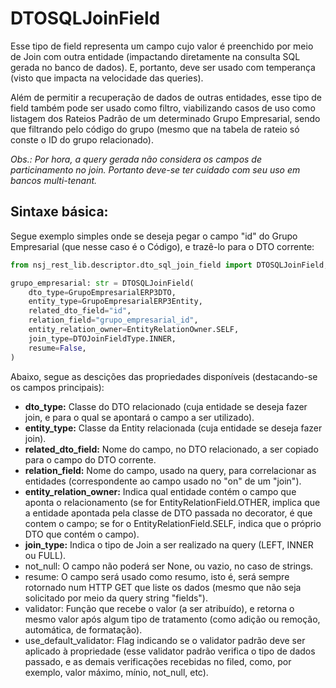 # DTOSQLJoinField

Esse tipo de field representa um campo cujo valor é preenchido por meio de Join com outra entidade (impactando diretamente na consulta SQL gerada no banco de dados). E, portanto, deve ser usado com temperança (visto que impacta na velocidade das queries).

Além de permitir a recuperação de dados de outras entidades, esse tipo de field também pode ser usado como filtro, viabilizando casos de uso como listagem dos Rateios Padrão de um determinado Grupo Empresarial, sendo que filtrando pelo código do grupo (mesmo que na tabela de rateio só conste o ID do grupo relacionado).

_Obs.: Por hora, a query gerada não considera os campos de particinamento no join. Portanto deve-se ter cuidado com seu uso em bancos multi-tenant._

## Sintaxe básica:

Segue exemplo simples onde se deseja pegar o campo "id" do Grupo Empresarial (que nesse caso é o Código), e trazê-lo para o DTO corrente:

```py
from nsj_rest_lib.descriptor.dto_sql_join_field import DTOSQLJoinField, DTOJoinFieldType

grupo_empresarial: str = DTOSQLJoinField(
    dto_type=GrupoEmpresarialERP3DTO,
    entity_type=GrupoEmpresarialERP3Entity,
    related_dto_field="id",
    relation_field="grupo_empresarial_id",
    entity_relation_owner=EntityRelationOwner.SELF,
    join_type=DTOJoinFieldType.INNER,
    resume=False,
)
```

Abaixo, segue as descições das propriedades disponíveis (destacando-se os campos principais):

* **dto_type:** Classe do DTO relacionado (cuja entidade se deseja fazer join, e para o qual se apontará o campo a ser utilizado).
* **entity_type:** Classe da Entity relacionada (cuja entidade se deseja fazer join).
* **related_dto_field:** Nome do campo, no DTO relacionado, a ser copiado para o campo do DTO corrente.
* **relation_field:** Nome do campo, usado na query, para correlacionar as entidades (correspondente ao campo usado no "on" de um "join").
* **entity_relation_owner:** Indica qual entidade contém o campo que aponta o relacionamento (se for EntityRelationField.OTHER, implica que a entidade apontada pela classe de DTO passada no decorator, é que contem o campo; se for o EntityRelationField.SELF, indica que o próprio DTO que contém o campo).
* **join_type:** Indica o tipo de Join a ser realizado na query (LEFT, INNER ou FULL).
* not_null: O campo não poderá ser None, ou vazio, no caso de strings.
* resume: O campo será usado como resumo, isto é, será sempre rotornado num HTTP GET que liste os dados (mesmo que não seja solicitado por meio da query string "fields").
* validator: Função que recebe o valor (a ser atribuído), e retorna o mesmo valor após algum tipo de tratamento (como adição ou remoção, automática, de formatação).
* use_default_validator: Flag indicando se o validator padrão deve ser aplicado à propriedade (esse validator padrão verifica o tipo de dados passado, e as demais verificações recebidas no filed, como, por exemplo, valor máximo, mínio, not_null, etc).